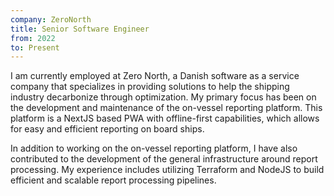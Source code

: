 ```yaml
---
company: ZeroNorth
title: Senior Software Engineer
from: 2022
to: Present
---
```


I am currently employed at Zero North, a Danish software as a service company that specializes in providing solutions to help the shipping industry decarbonize through optimization. My primary focus has been on the development and maintenance of the on-vessel reporting platform. This platform is a NextJS based PWA with offline-first capabilities, which allows for easy and efficient reporting on board ships.

In addition to working on the on-vessel reporting platform, I have also contributed to the development of the general infrastructure around report processing. My experience includes utilizing Terraform and NodeJS to build efficient and scalable report processing pipelines.
